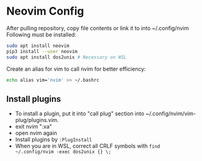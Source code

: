 # Neovim Config

After pulling repository, copy file contents or link it to into ~/.config/nvim 
Following must be installed:

```bash
sudo apt install neovim
pip3 install --user neovim
sudo apt install dos2unix # Necessary on WSL 
```

Create an alias for vim to call nvim for better efficiency:
```bash
echo alias vim='nvim' >> ~/.bashrc
```
## Install plugins
- To install a plugin, put it into "call plug" section into ~/.config/nvim/vim-plug/plugins.vim. 
- exit nvim ":xa"
- open nvim again
- Install plugins by `:PlugInstall`
- When you are in WSL, correct all CRLF symbols with  `find ~/.config/nvim -exec dos2unix {} \;`
